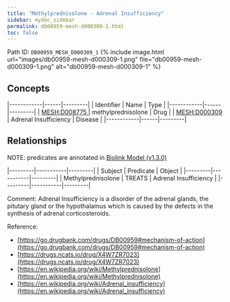 ```yaml
---
title: "Methylprednisolone - Adrenal Insufficiency"
sidebar: mydoc_sidebar
permalink: db00959-mesh-d000309-1.html
toc: false 
---
```



Path ID: `DB00959_MESH_D000309_1`
{% include image.html url="images/db00959-mesh-d000309-1.png" file="db00959-mesh-d000309-1.png" alt="db00959-mesh-d000309-1" %}

## Concepts

|------------|------|---------|
| Identifier | Name | Type    |
|------------|------|---------|
| <a href="https://identifiers.org/MESH:D008775">MESH:D008775 </a> | methylprednisolone | Drug |
| <a href="https://identifiers.org/MESH:D000309">MESH:D000309 </a> | Adrenal Insufficiency | Disease |
|------------|------|---------|

## Relationships


NOTE: predicates are annotated in <a href="https://github.com/biolink/biolink-model/releases/tag/v1.3.0">Biolink Model (v1.3.0)</a>

|---------|-----------|---------|
| Subject | Predicate | Object  |
|---------|-----------|---------|
| Methylprednisolone | TREATS | Adrenal Insufficiency |
|---------|-----------|---------|

Comment: Adrenal Insufficiency is a disorder of the adrenal glands, the pitutary gland or the hypothalamus which is caused by the defects in the synthesis of adrenal corticosteroids.

Reference: 
  - [https://go.drugbank.com/drugs/DB00959#mechanism-of-action](https://go.drugbank.com/drugs/DB00959#mechanism-of-action)
  - [https://drugs.ncats.io/drug/X4W7ZR7023](https://drugs.ncats.io/drug/X4W7ZR7023)
  - [https://en.wikipedia.org/wiki/Methylprednisolone](https://en.wikipedia.org/wiki/Methylprednisolone)
  - [https://en.wikipedia.org/wiki/Adrenal_insufficiency](https://en.wikipedia.org/wiki/Adrenal_insufficiency)

